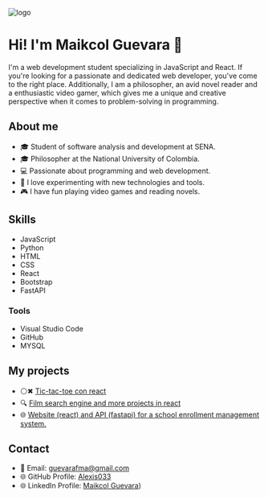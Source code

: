 ![logo](https://media.licdn.com/dms/image/D4E16AQHIFelV5iaCfQ/profile-displaybackgroundimage-shrink_350_1400/0/1691191495833?e=1696464000&v=beta&t=L3MeppUYEXdIB6TwFZv5n8jy1utRnWafwDVxmYOkkG8)
# **Hi! I'm Maikcol Guevara** 👋

I'm a web development student specializing in JavaScript and React. If you're looking for a passionate and dedicated web developer, you've come to the right place. Additionally, I am a philosopher, an avid novel reader and a enthusiastic video gamer, which gives me a unique and creative perspective when it comes to problem-solving in programming.

## **About me**

- 🎓 Student of software analysis and development at SENA.
- 🎓 Philosopher at the National University of Colombia.
- 💻 Passionate about programming and web development.
- 🤖 I love experimenting with new technologies and tools.
- 🎮 I have fun playing video games and reading novels.

## **Skills**

- JavaScript
- Python
- HTML
- CSS
- React
- Bootstrap
- FastAPI

### Tools

- Visual Studio Code
- GitHub
- MYSQL

## **My projects**

- ⚪✖ [Tic-tac-toe con react](https://tic-tac-toe-snowy-nine.vercel.app/)
- 🔍 [Film search engine and more projects in react](https://github.com/Alexis033/Aprendiendo-React/tree/main/projects)
- 🌐 [Website (react) and API (fastapi) for a school enrollment management system.](https://github.com/Alexis033/miweb)

## **Contact**

- 📧 Email: guevarafma@gmail.com
- 🌐 GitHub Profile: [Alexis033](https://www.github.com/Alexis033)
- 🌐 LinkedIn Profile: [Maikcol Guevara](https://www.linkedin.com/in/maikcol-guevara/))

